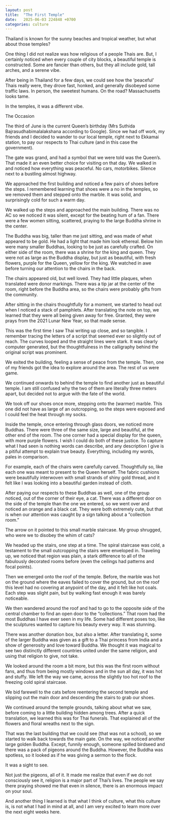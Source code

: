 ```yaml
---
layout: post
title:  "The First Temple"
date:   2025-06-03 224848 +0700
categories: culture
---
```

Thailand is known for the sunny beaches and tropical weather, but what about those temples?

One thing I did not realize was how religious of a people Thais are. But, I certainly noticed when every couple of city blocks, a beautiful temple is constructed. Some are fancier than others, but they all include gold, tall arches, and a serene vibe.

After being in Thailand for a few days, we could see how the ‘peaceful’ Thais really were, they drove fast, honked, and generally disobeyed some traffic laws. In person, the sweetest humans. On the road? Massachusetts looks tame.

In the temples, it was a different vibe.

The Occasion

The third of June is the current Queen’s birthday (Mrs Suthida Bajrasudhabimalalakshana according to Google). Since we had off work, my friends and I decided to wander to our local temple, right next to Ekkamai station, to pay our respects to Thai culture (and in this case the government).

The gate was grand, and had a symbol that we were told was the Queen’s. That made it an even better choice for visiting on that day. We walked in and noticed how everything was peaceful. No cars, motorbikes. Silence next to a bustling almost highway.

We approached the first building and noticed a few pairs of shoes before the steps. I remembered learning that shoes were a no in the temples, so we removed them and stepped onto the marble. It was solid, and surprisingly cold for such a warm day.

We walked up the steps and approached the main building. There was no AC so we noticed it was silent, except for the beating hum of a fan. There were a few women sitting, scattered, praying to the large Buddha shrine in the center.

The Buddha was big, taller than me just sitting, and was made of what appeared to be gold. He had a light that made him look ethereal. Below him were many smaller Buddhas, looking to be just as carefully crafted. On either side of the room, there was a shrine for the king and queen. They were not as large as the Buddha display, but just as beautiful, with fresh flowers, purple for the Queen, yellow for the king. We watched in awe before turning our attention to the chairs in the back.

The chairs appeared old, but well loved. They had little plaques, when translated were donor markings. There was a tip jar at the center of the room, right before the Buddha area, so the chairs were probably gifts from the community.

After sitting in the chairs thoughtfully for a moment, we started to head out when I noticed a stack of pamphlets. After translating the note on top, we learned that they were all being given away for free. Granted, they were prays from the 2021 Lunar New Year, so that made sense.

This was the first time I saw Thai writing up close, and so tangible. I remember tracing the letters of a script that seemed ever so slightly out of reach. The curves looped and the straight lines were stark. It was clearly computer generated, but the thoughtfulness in the calligraphy behind the original script was prominent.

We exited the building, feeling a sense of peace from the temple. Then, one of my friends got the idea to explore around the area. The rest of us were game.

We continued onwards to behind the temple to find another just as beautiful temple. I am still confused why the two of them are literally three meters apart, but decided not to argue with the fate of the world.

We took off our shoes once more, stepping onto the (warmer) marble. This one did not have as large of an outcropping, so the steps were exposed and I could feel the heat through my socks.

Inside the temple, once entering through glass doors, we noticed more Buddhas. There were three of the same size, large and beautiful, at the other end of the room. The one corner had a special display for the queen, with more purple flowers. I wish I could do both of these justice. To capture what I had seen is nothing words can describe, and any description I give is a pitiful attempt to explain true beauty. Everything, including my words, pales in comparison.

For example, each of the chairs were carefully carved. Thoughtfully so, like each one was meant to present to the Queen herself. The fabric cushions were beautifully interwoven with small strands of shiny gold thread, and it felt like I was looking into a beautiful garden instead of cloth.

After paying our respects to these Buddhas as well, one of the group noticed, out of the corner of their eye, a cat. There was a different door on the side of the temple than the one we entered, so we went over and noticed an orange and a black cat. They were both extremely cute, but that is when our attention was caught by a sign talking about a “collection room.”

The arrow on it pointed to this small marble staircase. My group shrugged, who were we to disobey the whim of cats?

We headed up the stairs, one step at a time. The spiral staircase was cold, a testament to the small outcropping the stairs were enveloped in. Traveling up, we noticed that region was plain, a stark difference to all of the fabulously decorated rooms before (even the ceilings had patterns and focal points).

Then we emerged onto the roof of the temple. Before, the marble was hot on the ground where the eaves failed to cover the ground, but on the roof this level had no covering at anypoint of the day, and it felt like hot coals. Each step was slight pain, but by walking fast enough it was barely noticeable.

We then wandered around the roof and had to go to the opposite side of the central chamber to find an open door to the “collections.” That room had the most Buddhas I have ever seen in my life. Some had different poses too, like the sculptures wanted to capture his beauty every way. It was stunning.

There was another donation box, but also a letter. After translating it, some of the larger Buddha was given as a gift to a Thai princess from India and a show of generosity and love toward Buddha. We thought it was magical to see two distinctly different countries united under the same religion, and using that religion to give, not take.

We looked around the room a bit more, but this was the first room without fans, and thus from being mostly windows and in the sun all day, it was hot and stuffy. We left the way we came, across the slightly too hot roof to the freezing cold spiral staircase.

We bid farewell to the cats before reentering the second temple and slipping out the main door and descending the stairs to grab our shoes.

We continued around the temple grounds, talking about what we saw, before coming to a little building hidden among trees. After a quick translation, we learned this was for Thai funerals. That explained all of the flowers and floral wreaths next to the sign.

That was the last building that we could see (that was not a school), so we started to walk back towards the main gate. On the way, we noticed another large golden Buddha. Except, funnily enough, someone spilled birdseed and there was a pack of pigeons around the Buddha. However, the Buddha was spotless, so it looked as if he was giving a sermon to the flock.

It was a sight to see.

Not just the pigeons, all of it. It made me realize that even if we do not consciously see it, religion is a major part of Thai’s lives. The people we say there praying showed me that even in silence, there is an enormous impact on your soul.

And another thing I learned is that what I think of culture, what this culture is, is not what I had in mind at all, and I am very excited to learn more over the next eight weeks here.